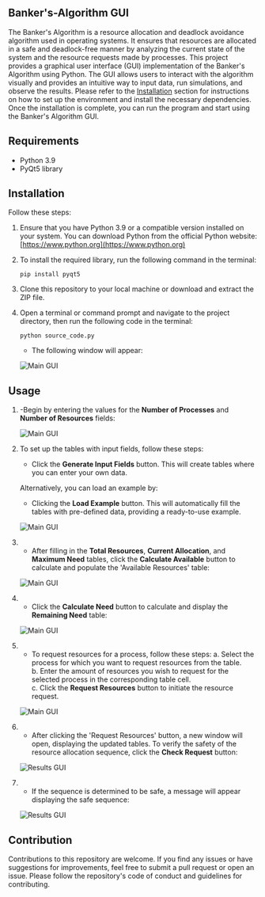 ## Banker's-Algorithm GUI

The Banker's Algorithm is a resource allocation and deadlock avoidance algorithm used in operating systems. It ensures that resources are allocated in a safe and deadlock-free manner by analyzing the current state of the system and the resource requests made by processes. This project provides a graphical user interface (GUI) implementation of the Banker's Algorithm using Python. The GUI allows users to interact with the algorithm visually and provides an intuitive way to input data, run simulations, and observe the results. Please refer to the [Installation](#installation) section for instructions on how to set up the environment and install the necessary dependencies. Once the installation is complete, you can run the program and start using the Banker's Algorithm GUI.

## Requirements

- Python 3.9
- PyQt5 library

## Installation

Follow these steps:

1. Ensure that you have Python 3.9 or a compatible version installed on your system. You can download Python from the official Python website: [https://www.python.org](https://www.python.org)

2. To install the required library, run the following command in the terminal:

    ```shell
    pip install pyqt5
    ```
3. Clone this repository to your local machine or download and extract the ZIP file.

4. Open a terminal or command prompt and navigate to the project directory, then run the following code in the terminal:

      ```shell
      python source_code.py
      ```
      
   - The following window will appear:
   
   ![Main GUI](/images/image1.png "Main GUI")

## Usage
   
 1. -Begin by entering the values for the **Number of Processes** and **Number of Resources** fields:

    ![Main GUI](/images/image2.png "Main GUI")
    
 2. To set up the tables with input fields, follow these steps:
       - Click the **Generate Input Fields** button. This will create tables where you can enter your own data.

       Alternatively, you can load an example by:
       - Clicking the **Load Example** button. This will automatically fill the tables with pre-defined data, providing a ready-to-use example.

    ![Main GUI](/images/image3.png "Main GUI")

 3. - After filling in the **Total Resources**, **Current Allocation**, and **Maximum Need** tables, click the **Calculate Available** button to calculate and populate the 'Available Resources' table:
    
    ![Main GUI](/images/image4.png "Main GUI")

 4. - Click the **Calculate Need** button to calculate and display the **Remaining Need** table:
    
    ![Main GUI](/images/image5.png "Main GUI")

 5. - To request resources for a process, follow these steps:
        a. Select the process for which you want to request resources from the table.<br />
        b. Enter the amount of resources you wish to request for the selected process in the corresponding table cell.<br />
        c. Click the **Request Resources** button to initiate the resource request.<br />

    ![Main GUI](/images/image6.png "Main GUI")
    
 6. - After clicking the 'Request Resources' button, a new window will open, displaying the updated tables. To verify the safety of the resource allocation sequence, click the **Check Request** button:

    ![Results GUI](/images/image7.png "Main GUI")

 7. - If the sequence is determined to be safe, a message will appear displaying the safe sequence:

    ![Results GUI](/images/image8.png "Main GUI")


## Contribution

Contributions to this repository are welcome. If you find any issues or have suggestions for improvements, feel free to submit a pull request or open an issue. Please follow the repository's code of conduct and guidelines for contributing.
